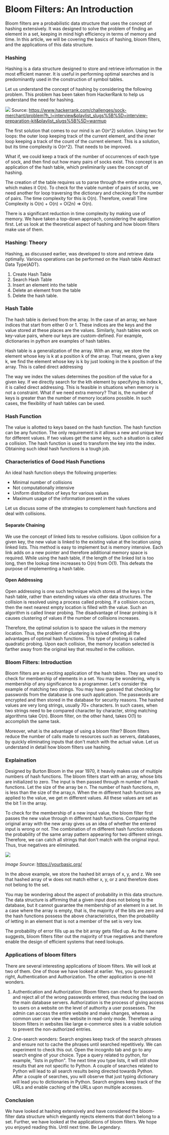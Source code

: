 # Bloom Filters: An Introduction
Bloom filters are a probabilistic data structure that uses the concept of hashing extensively. It was designed to solve the problem of finding an element in a set, keeping in mind high efficiency in terms of memory and time. In this article, we will be covering the basics of hashing, bloom filters, and the applications of this data structure. 

### Hashing

Hashing is a data structure designed to store and retrieve information in the most efficient manner. It is useful in performing optimal searches and is predominantly used in the construction of symbol tables.

Let us understand the concept of hashing by considering the following problem. This problem has been taken from HackerRank to help us understand the need for hashing.

![](hashingProblem.jpg)
Source: https://www.hackerrank.com/challenges/sock-merchant/problem?h_l=interview&playlist_slugs%5B%5D=interview-preparation-kit&playlist_slugs%5B%5D=warmup

The first solution that comes to our mind is an O(n^2) solution. Using two for loops: the outer loop keeping track of the current element, and the inner loop keeping a track of the count of the current element. This is a solution, but its time complexity is O(n^2). That needs to be improved. 

What if, we could keep a track of the number of occurrences of each type of sock, and then find out how many pairs of socks exist. This concept is an application of the hash table, which preliminarily uses the concept of hashing.

The creation of the table requires us to parse through the entire array once, which makes it O(n). To check for the viable number of pairs of socks, we need another for loop traversing the dictionary and checking for the number of pairs. The time complexity for this is O(n). Therefore, overall Time Complexity is O(n) + O(n) = O(2n) => O(n).

There is a significant reduction in time complexity by making use of memory. We have taken a top-down approach, considering the application first. Let us look at the theoretical aspect of hashing and how bloom filters make use of them.

### Hashing: Theory

Hashing, as discussed earlier, was developed to store and retrieve data optimally. Various operations can be performed on the Hash table Abstract Data Type(ADT).

1. Create Hash Table
2. Search Hash Table
3. Insert an element into the table
4. Delete an element from the table
5. Delete the hash table.

### Hash Table

The hash table is derived from the array. In the case of an array, we have indices that start from either 0 or 1. These indices are the keys and the value stored at these places are the values. Similarly, hash tables work on key-value pairs, where our keys are custom-defined. For example, dictionaries in python are examples of hash tables.

Hash table is a generalization of the array. With an array, we store the element whose key is k at a position k of the array. That means, given a key k, we find the element whose key is k by just looking in the k position of the array. This is called direct addressing

The way we index the values determines the position of the value for a given key. If
we directly search for the kth element by specifying its index k, it is called direct addressing. This is feasible in situations when memory is not a constraint. What if we need extra memory? That is, the number of keys is greater than the number of memory locations possible. In such cases, the flexibility of hash tables can be used.

### Hash Function

The value is allotted to keys based on the hash function. The hash function can be any function. The only requirement is it allows a new and unique key for different values. If two values get the same key, such a situation is called a collision.
The hash function is used to transform the key into the index. Obtaining such ideal hash functions is a tough job. 

### Characteristics of Good Hash Functions

An ideal hash function obeys the following properties:

* Minimal number of collisions
* Not computationally intensive
* Uniform distribution of keys for various values
* Maximum usage of the information present in the values
  
Let us discuss some of the strategies to complement hash functions and deal with collisions.
#### Separate Chaining

We use the concept of linked lists to resolve collisions. Upon collision for a given key, the new value is linked to the existing value at the location using linked lists. This method is easy to implement but is memory intensive. Each link adds on a new pointer and therefore additional memory space is required. While using the hash table, if the length of the linked list is too long, then the lookup time increases to O(n) from O(1). This defeats the purpose of implementing a hash table.

#### Open Addressing

Open addressing is one such technique which stores all the keys in the hash table, rather than extending values via other data structures. The collision is resolved using a process called probing. If a collision occurs, then the next nearest empty location is filled with the value. Such an algorithm is called linear probing. The disadvantage of linear probing is it causes clustering of values if the number of collisions increases. 

Therefore, the optimal solution is to space the values in the memory location. Thus, the problem of clustering is solved offering all the advantages of optimal hash functions. This type of probing is called quadratic probing. Upon each collision, the memory location selected is farther away from the original key that resulted in the collision.

### Bloom Filters: Introduction

Bloom filters are an exciting application of the hash tables. They are used to check for membership of elements in a set. You may be wondering, why is membership of any significance to a programmer. Let's consider the example of matching two strings. You may have guessed that checking for passwords from the database is one such application. The passwords are encrypted and then stored in the database for security reasons. The hashed values are very long strings, usually 70+ characters. In such cases, when two strings need to be compared character by character, string matching algorithms take O(n). Bloom filter, on the other hand, takes O(1) to accomplish the same task. 

Moreover, what is the advantage of using a bloom filter? Bloom filters reduce the number of calls made to resources such as servers, databases, by quickly eliminating inputs that don't match with the actual value. Let us understand in detail how bloom filters use hashing. 

### Explaination

Designed by Burton Bloom in the year 1970, it heavily makes use of multiple numbers of hash functions. The bloom filters start with an array, whose bits are initialized to zero. The input is then passed through m number of hash functions. Let the size of the array be n. The number of hash functions, m, is less than the size of the array,n. When the m different hash functions are applied to the value, we get m different values. All these values are set as the bit 1 in the array. 


To check for the membership of a new input value, the bloom filter first passes the new value through m different hash functions. Comparing the original array with the new array gives us an idea of whether the entered input is wrong or not. The combination of m different hash function reduces the probability of the same array pattern appearing for two different strings. Therefore, we can catch all strings that don't match with the original input. Thus, true negatives are eliminated. 

![](membership.jpg)

*Image Source*: https://yourbasic.org/

In the above example, we store the hashed bit arrays of x, y, and z. We see that hashed array of w does not match either x, y, or z and therefore does not belong to the set.

You may be wondering about the aspect of probability in this data structure. The data structure is affirming that a given input does not belong to the database, but it cannot guarantee the membership of an element in a set. In a case where the array is empty, that is, the majority of the bits are zero and the hash functions possess the above characteristics, then the probability of letting in an element that is not a member of the set is very low. 

The probability of error fills up as the bit array gets filled up. As the name suggests, bloom filters filter out the majority of true negatives and therefore enable the design of efficient systems that need lookups.  



### Applications of bloom filters

There are several interesting applications of bloom filters. We will look at two of them. One of those we have looked at earlier. Yes, you guessed it right, Authentication and Authorization. The other application is one-hit wonders.

1. Authentication and Authorization: Bloom filters can check for passwords and reject all of the wrong passwords entered, thus reducing the load on the main database servers.  Authorization is the process of giving access to users on a website on the level of authority a user possesses. The admin can access the entire website and make changes, whereas a common user can view the website in read-only mode. Therefore using bloom filters in websites like large e-commerce sites is a viable solution to prevent the non-authorized entries.

2. One-search wonders: Search engines keep track of the search phrases and ensure not to cache the phrases until searched repetitively. We can experiment to check this out. Open the incognito tab and go to any search engine of your choice. Type a query related to python, for example, "lists in python". The next time you type lists, it will still show results that are not specific to Python. A couple of searches related to Python will lead to all search results being directed towards Python. After a couple of searches, you will observe that just typing dictionary will lead you to dictionaries in Python. Search engines keep track of the URLs and enable caching of the URLs upon multiple accesses. 

### Conclusion

We have looked at hashing extensively and have considered the bloom-filter data structure which elegantly rejects elements that don't belong to a set. Further, we have looked at the applications of bloom filters. We hope you enjoyed reading this. Until next time. Be Legendary.
